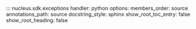 ::: nucleus.sdk.exceptions
    handler: python
    options:
      members_order: source
      annotations_path: source
      docstring_style: sphinx
      show_root_toc_entry: false
      show_root_heading: false